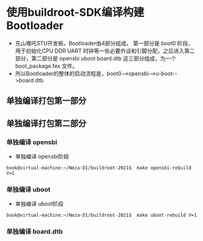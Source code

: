 # 使用buildroot-SDK编译构建Bootloader

* 东山哪吒STU开发板，Bootloader由4部分组成， 第一部分是 boot0 阶段，用于初始化CPU DDR UART 时钟等一些必要外设和引脚分配，之后进入第二部分，第二部分是 opensbi  uboot  board.dtb 这三部分组成，为一个 boot_package.fex 文件。
* 所以Bootloader的整体的启动流程是，boot0-->opensbi-->u-boot-->board.dtb

## 单独编译打包第一部分


## 单独编译打包第二部分
### 单独编译 opensbi
* 单独编译 opensbi阶段
``` shell
book@virtual-machine:~/Neza-D1/buildroot-2021$  make opensbi-rebuild V=1
```
### 单独编译 uboot

* 单独编译 uboot阶段
``` shell
book@virtual-machine:~/Neza-D1/buildroot-2021$  make uboot-rebuild V=1
```

### 单独编译 board.dtb
